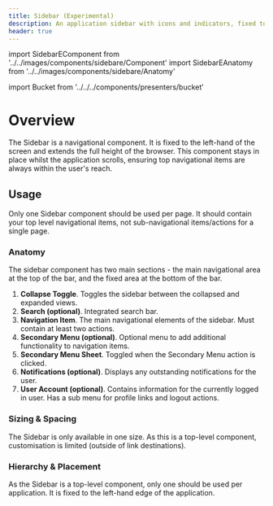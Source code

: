 ```yaml
---
title: Sidebar (Experimental)
description: An application sidebar with icons and indicators, fixed to the left of the screen.
header: true
---
```


import SidebarEComponent from '../../images/components/sidebare/Component'
import SidebarEAnatomy from '../../images/components/sidebare/Anatomy'

import Bucket from '../../../components/presenters/bucket'

<div className="bucket__container">
  <Bucket type="sketch" url="https://docs.royalnavy.io/design-system.sketch" />
  <Bucket type="storybook" url="https://storybook.royalnavy.io/?path=/docs/sidebar-experimental--default" />
</div>

# Overview

The Sidebar is a navigational component. It is fixed to the left-hand of the screen and extends the full height of the browser. This component stays in place whilst the application scrolls, ensuring top navigational items are always within the user's reach.

<SidebarEComponent />

## Usage

Only one Sidebar component should be used per page. It should contain your top level navigational items, not sub-navigational items/actions for a single page.

### Anatomy

<SidebarEAnatomy />

The sidebar component has two main sections - the main navigational area at the top of the bar, and the fixed area at the bottom of the bar.

1. **Collapse Toggle**. Toggles the sidebar between the collapsed and expanded views.
2. **Search (optional)**. Integrated search bar.
3. **Navigation Item**. The main navigational elements of the sidebar. Must contain at least two actions.
4. **Secondary Menu (optional)**. Optional menu to add additional functionality to navigation items.
5. **Secondary Menu Sheet**. Toggled when the Secondary Menu action is clicked.
6. **Notifications (optional)**. Displays any outstanding notifications for the user.
7. **User Account (optional)**. Contains information for the currently logged in user. Has a sub menu for profile links and logout actions.

### Sizing & Spacing

The Sidebar is only available in one size. As this is a top-level component, customisation is limited (outside of link destinations).

### Hierarchy & Placement

As the Sidebar is a top-level component, only one should be used per application. It is fixed to the left-hand edge of the application.
